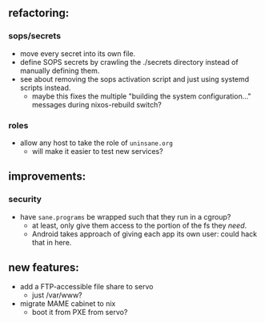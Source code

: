 ## refactoring:
### sops/secrets
- move every secret into its own file.
- define SOPS secrets by crawling the ./secrets directory instead of manually defining them.
- see about removing the sops activation script and just using systemd scripts instead.
    - maybe this fixes the multiple "building the system configuration..." messages during nixos-rebuild switch?

### roles
- allow any host to take the role of `uninsane.org`
    - will make it easier to test new services?

## improvements:
### security
- have `sane.programs` be wrapped such that they run in a cgroup?
    - at least, only give them access to the portion of the fs they *need*.
    - Android takes approach of giving each app its own user: could hack that in here.


## new features:
- add a FTP-accessible file share to servo
    - just /var/www?
- migrate MAME cabinet to nix
    - boot it from PXE from servo?
